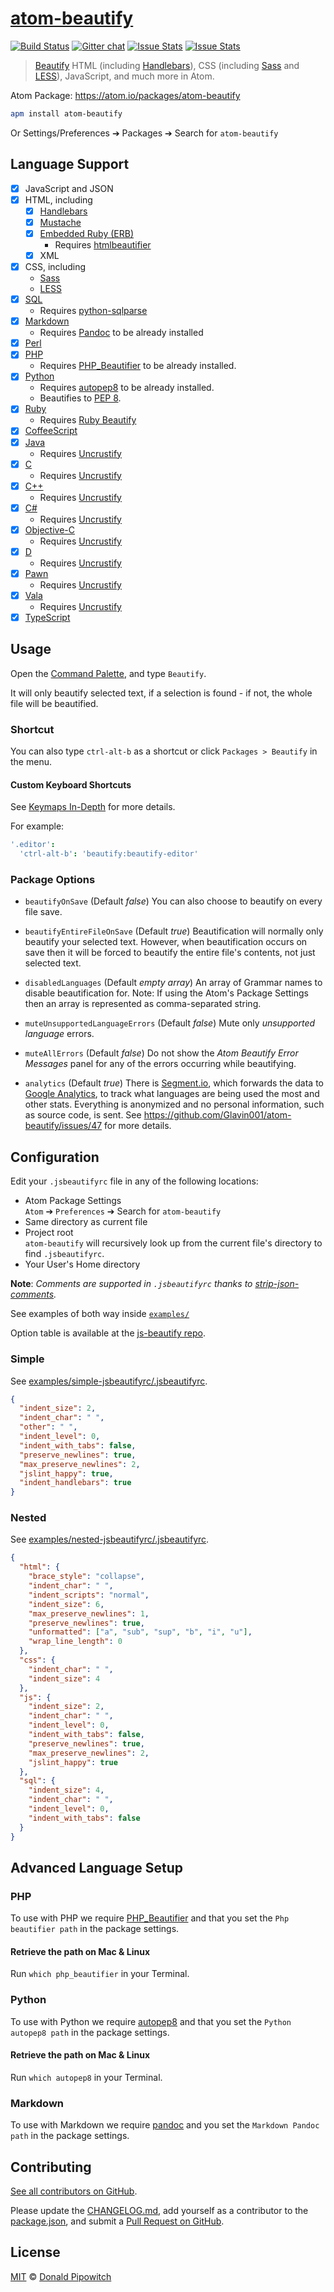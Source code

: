 # [atom-beautify](https://github.com/donaldpipowitch/atom-beautify)

[![Build Status](https://travis-ci.org/Glavin001/atom-beautify.svg?branch=master)](https://travis-ci.org/Glavin001/atom-beautify)
[![Gitter chat](https://badges.gitter.im/Glavin001/atom-beautify.png)](https://gitter.im/Glavin001/atom-beautify)
[![Issue Stats](http://issuestats.com/github/glavin001/atom-beautify/badge/pr?style=flat)](http://issuestats.com/github/glavin001/atom-beautify)
[![Issue Stats](http://issuestats.com/github/glavin001/atom-beautify/badge/issue?style=flat)](http://issuestats.com/github/glavin001/atom-beautify)

> [Beautify](https://github.com/einars/js-beautify)
HTML (including [Handlebars](http://handlebarsjs.com/)),
CSS (including [Sass](http://sass-lang.com/) and [LESS](http://lesscss.org/)),
JavaScript, and much more in Atom.

Atom Package: https://atom.io/packages/atom-beautify

```bash
apm install atom-beautify
```

Or Settings/Preferences ➔ Packages ➔ Search for `atom-beautify`


## Language Support

- [x] JavaScript and JSON
- [x] HTML, including
  - [x] [Handlebars](http://handlebarsjs.com/)
  - [x] [Mustache](http://mustache.github.io)
  - [x] [Embedded Ruby (ERB)](https://github.com/Glavin001/atom-beautify/issues/80)
    - Requires [htmlbeautifier](https://github.com/threedaymonk/htmlbeautifier)
  - [x] XML
- [x] CSS, including
  - [Sass](http://sass-lang.com/)
  - [LESS](http://lesscss.org/)
- [x] [SQL](https://github.com/Glavin001/atom-beautify/pull/67)
  - Requires [python-sqlparse](https://github.com/andialbrecht/sqlparse)
- [x] [Markdown](https://github.com/Glavin001/atom-beautify/issues/93#issuecomment-55642483)
  - Requires [Pandoc](http://johnmacfarlane.net/pandoc/) to be already installed
- [X] [Perl](https://github.com/Glavin001/atom-beautify/issues/33)
- [x] [PHP](https://github.com/donaldpipowitch/atom-beautify/issues/26)  
  - Requires [PHP_Beautifier](http://pear.php.net/package/PHP_Beautifier) to be already installed.
- [x] [Python](https://github.com/donaldpipowitch/atom-beautify/issues/24)
  - Requires [autopep8](https://github.com/hhatto/autopep8) to be already installed.
  - Beautifies to [PEP 8](http://legacy.python.org/dev/peps/pep-0008/).
- [x] [Ruby](https://github.com/donaldpipowitch/atom-beautify/issues/25)
  - Requires [Ruby Beautify](https://github.com/erniebrodeur/ruby-beautify)
- [x] [CoffeeScript](https://github.com/donaldpipowitch/atom-beautify/issues/31)
- [x] [Java](https://github.com/Glavin001/atom-beautify/issues/45)
  - Requires [Uncrustify](http://sourceforge.net/projects/uncrustify/)
- [x] [C](https://github.com/Glavin001/atom-beautify/issues/57)
  - Requires [Uncrustify](http://sourceforge.net/projects/uncrustify/)
- [x] [C++](https://github.com/Glavin001/atom-beautify/issues/57)
  - Requires [Uncrustify](http://sourceforge.net/projects/uncrustify/)
- [x] [C#](https://github.com/Glavin001/atom-beautify/issues/57)
  - Requires [Uncrustify](http://sourceforge.net/projects/uncrustify/)
- [x] [Objective-C](https://github.com/Glavin001/atom-beautify/issues/57)
  - Requires [Uncrustify](http://sourceforge.net/projects/uncrustify/)
- [x] [D](https://github.com/Glavin001/atom-beautify/issues/57)
  - Requires [Uncrustify](http://sourceforge.net/projects/uncrustify/)
- [x] [Pawn](https://github.com/Glavin001/atom-beautify/issues/57)
  - Requires [Uncrustify](http://sourceforge.net/projects/uncrustify/)
- [x] [Vala](https://github.com/Glavin001/atom-beautify/issues/57)
  - Requires [Uncrustify](http://sourceforge.net/projects/uncrustify/)
- [x] [TypeScript](https://github.com/Glavin001/atom-beautify/issues/49)

## Usage

Open the [Command Palette](https://github.com/atom/command-palette), and type `Beautify`.

It will only beautify selected text, if a selection is found - if not, the whole file will be beautified.

### Shortcut

You can also type `ctrl-alt-b` as a shortcut or click `Packages > Beautify` in the menu.

#### Custom Keyboard Shortcuts

See [Keymaps In-Depth](https://atom.io/docs/latest/advanced/keymaps) for more details.

For example:

```coffeescript
'.editor':
  'ctrl-alt-b': 'beautify:beautify-editor'
```

### Package Options

- `beautifyOnSave`  (Default *false*)
You can also choose to beautify on every file save.

- `beautifyEntireFileOnSave` (Default *true*)
Beautification will normally only beautify your selected text.
However, when beautification occurs on save then it will
be forced to beautify the entire file's contents,
not just selected text.

- `disabledLanguages` (Default *empty array*)
An array of Grammar names to disable beautification for.
Note: If using the Atom's Package Settings then an array is
represented as comma-separated string.

- `muteUnsupportedLanguageErrors` (Default *false*)
Mute only *unsupported language* errors.

- `muteAllErrors` (Default *false*)
Do not show the *Atom Beautify Error Messages* panel
for any of the errors occurring while beautifying.

- `analytics`  (Default *true*)
There is [Segment.io](https://segment.io/),
which forwards the data to [Google Analytics](http://www.google.com/analytics/),
to track what languages
are being used the most and other stats.
Everything is anonymized and no personal information,
such as source code, is sent.
See https://github.com/Glavin001/atom-beautify/issues/47
for more details.

## Configuration

Edit your `.jsbeautifyrc` file in any of the following locations:

- Atom Package Settings  
  `Atom` ➔ `Preferences` ➔ Search for `atom-beautify`
- Same directory as current file
- Project root  
`atom-beautify` will recursively look up from the current file's directory to find `.jsbeautifyrc`.
- Your User's Home directory

**Note**: *Comments are supported in `.jsbeautifyrc` thanks to [strip-json-comments](https://github.com/sindresorhus/strip-json-comments).*

See examples of both way inside [`examples/`](https://github.com/donaldpipowitch/atom-beautify/tree/master/examples)

Option table is available at the [js-beautify repo](https://github.com/beautify-web/js-beautify#options).

### Simple

See [examples/simple-jsbeautifyrc/.jsbeautifyrc](https://github.com/donaldpipowitch/atom-beautify/blob/master/examples/simple-jsbeautifyrc/.jsbeautifyrc).

```json
{
  "indent_size": 2,
  "indent_char": " ",
  "other": " ",
  "indent_level": 0,
  "indent_with_tabs": false,
  "preserve_newlines": true,
  "max_preserve_newlines": 2,
  "jslint_happy": true,
  "indent_handlebars": true
}
```

### Nested

See [examples/nested-jsbeautifyrc/.jsbeautifyrc](https://github.com/donaldpipowitch/atom-beautify/blob/master/examples/nested-jsbeautifyrc/.jsbeautifyrc).

```json
{
  "html": {
    "brace_style": "collapse",
    "indent_char": " ",
    "indent_scripts": "normal",
    "indent_size": 6,
    "max_preserve_newlines": 1,
    "preserve_newlines": true,
    "unformatted": ["a", "sub", "sup", "b", "i", "u"],
    "wrap_line_length": 0
  },
  "css": {
    "indent_char": " ",
    "indent_size": 4
  },
  "js": {
    "indent_size": 2,
    "indent_char": " ",
    "indent_level": 0,
    "indent_with_tabs": false,
    "preserve_newlines": true,
    "max_preserve_newlines": 2,
    "jslint_happy": true
  },
  "sql": {
    "indent_size": 4,
    "indent_char": " ",
    "indent_level": 0,
    "indent_with_tabs": false
  }
}
```

## Advanced Language Setup

### PHP

To use with PHP we require [PHP_Beautifier](http://pear.php.net/package/PHP_Beautifier)
and that you set the `Php beautifier path` in the package settings.

#### Retrieve the path on Mac & Linux

Run `which php_beautifier` in your Terminal.

### Python

To use with Python we require [autopep8](https://github.com/hhatto/autopep8)
and that you set the `Python autopep8 path` in the package settings.

#### Retrieve the path on Mac & Linux

Run `which autopep8` in your Terminal.

### Markdown

To use with Markdown we require [pandoc](http://johnmacfarlane.net/pandoc/)
and you set the `Markdown Pandoc path` in the package settings.


## Contributing

[See all contributors on GitHub](https://github.com/donaldpipowitch/atom-beautify/graphs/contributors).

Please update the [CHANGELOG.md](https://github.com/donaldpipowitch/atom-beautify/blob/master/CHANGELOG.md),
add yourself as a contributor to the [package.json](https://github.com/donaldpipowitch/atom-beautify/blob/master/package.json),
and submit a [Pull Request on GitHub](https://help.github.com/articles/using-pull-requests).

## License

[MIT](https://github.com/donaldpipowitch/atom-beautify/blob/master/LICENSE.md) © [Donald Pipowitch](https://github.com/donaldpipowitch)
